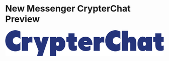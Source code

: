 # New Messenger CrypterChat Preview

![alt text](https://raw.githubusercontent.com/crypterchat/new_messenger_crypterchat_preview/51358e30c2b9e08fa811f16e56ba9f929f7c5a25/default-crypterchat.svg?raw=true)
